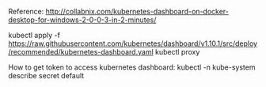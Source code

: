 
Reference: http://collabnix.com/kubernetes-dashboard-on-docker-desktop-for-windows-2-0-0-3-in-2-minutes/

kubectl apply -f https://raw.githubusercontent.com/kubernetes/dashboard/v1.10.1/src/deploy/recommended/kubernetes-dashboard.yaml
kubectl proxy

How to get token to access kubernetes dashboard: 
kubectl -n kube-system describe secret default